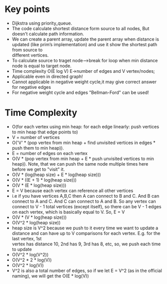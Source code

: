 # Key points
* Dijkstra using priority_queue.
* The code calculate shortest distance form source to all nodes,
   But doesn't calculate path information.
* We can create a parent array, update the parent array when distance is updated (like prim’s implementation) and use it show the shortest path from source to       
  different vertices.
* To calculate source to traget node-->break for loop when min distance node is equal to target node.
* Time complexity O(E log V) E->number of edges and V vertex/nodes;
* Applicable even in directed graph!
* Cannot applicable in negative weight cycle,it may give correct answer for negative edges
* For negative weight cycle and edges "Bellman-Ford" can be used!


# Time Complexity
* O(for each vertex using min heap: for each edge linearly: push vertices to min heap that edge points to)
* V = number of vertices
* O('V' * (pop vertex from min heap + find unvisited vertices in edges * push them to min heap)).
* E = number of edges on each vertex
* O(V * (pop vertex from min heap + E * push unvisited vertices to min heap)). Note, that we can push the same node multiple times here before we get to "visit" it.
* O(V * (log(heap size) + E * log(heap size)))
* O(V * ((E + 1) * log(heap size)))
* O(V * (E * log(heap size)))
* E = V because each vertex can reference all other vertices
* i.e if you have vertices A,B,C then A can connect to B and C. And B can connect to A and C. And C can connect to A and B. So any vertex can connect to V - 1 total
 vertices (except itself), so there can be V - 1 edges on each vertex, which is basically equal to V. So, E = V 
* O(V * (V * log(heap size)))
* O(V^2 * log(heap size))
* heap size is V^2 because we push to it every time we want to update a distance and can have up to V comparisons for each vertex. E.g. for the last vertex, 1st  
     vertex has distance 10, 2nd has 9, 3rd has 8, etc, so, we push each time to update
* O(V^2 * log(V^2))
* O(V^2 * 2 * log(V))
* O(V^2 * log(V))
* V^2 is also a total number of edges, so if we let E = V^2 (as in the official naming), we will get the O(E * log(V))


